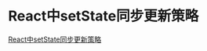 <!--
 * @Author: tangdaoyong
 * @Date: 2020-11-30 14:59:18
 * @LastEditors: tangdaoyong
 * @LastEditTime: 2020-11-30 14:59:35
 * @Description: file content
-->
# React中setState同步更新策略

[React中setState同步更新策略](https://zhuanlan.zhihu.com/p/24781259)